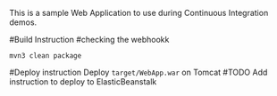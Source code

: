 This is a sample Web Application to use during Continuous Integration demos.

#Build Instruction
#checking the webhookk
```
mvn3 clean package
```
#Deploy instruction
Deploy ```target/WebApp.war``` on Tomcat
#TODO
Add instruction to deploy to ElasticBeanstalk
